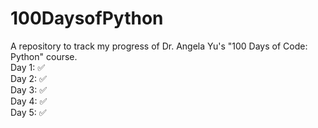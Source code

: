 # 100DaysofPython
A repository to track my progress of Dr. Angela Yu's "100 Days of Code: Python" course.\
Day 1: ✅\
Day 2: ✅\
Day 3: ✅\
Day 4: ✅\
Day 5: ✅
